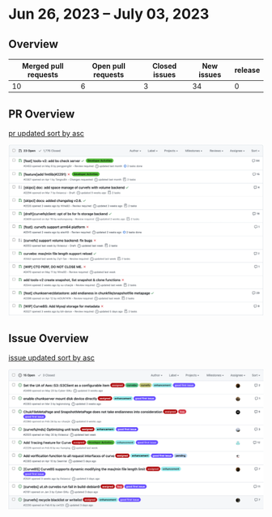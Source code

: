 # Jun 26, 2023 – July 03, 2023

## Overview

| Merged pull requests | Open pull requests | Closed issues | New issues | release |
|-- | -- | -- | -- | -- |
| 10 | 6 | 3 | 34 | 0 |

## PR Overview

[pr updated sort by asc](https://github.com/opencurve/curve/pulls?q=is%3Apr+is%3Aopen+sort%3Aupdated-asc+-label%3Apending)

![pr updated sort by asc](./images/2023-07-03-pr.png)

## Issue Overview

[issue updated sort by asc](https://github.com/opencurve/curve/issues?q=is%3Aissue+is%3Aopen+label%3Aassigned+sort%3Aupdated-asc)

![issue updated sort by asc](./images/2023-07-03-issue.png)